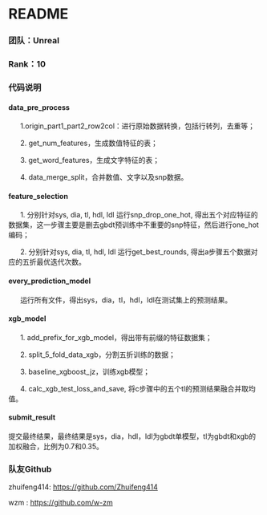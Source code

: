 # README

###  团队：Unreal	

###  Rank：10


### 代码说明


#### data_pre_process

&nbsp;&nbsp;&nbsp;&nbsp;&nbsp;&nbsp;1.origin_part1_part2_row2col：进行原始数据转换，包括行转列，去重等；

&nbsp;&nbsp;&nbsp;&nbsp;&nbsp;&nbsp;2. get_num_features，生成数值特征的表；

&nbsp;&nbsp;&nbsp;&nbsp;&nbsp;&nbsp;3. get_word_features，生成文字特征的表；

&nbsp;&nbsp;&nbsp;&nbsp;&nbsp;&nbsp;4. data_merge_split，合并数值、文字以及snp数据。


#### feature_selection

&nbsp;&nbsp;&nbsp;&nbsp;&nbsp;&nbsp;1. 分别针对sys, dia, tl, hdl, ldl 运行snp_drop_one_hot, 得出五个对应特征的数据集，这一步骤主要是删去gbdt预训练中不重要的snp特征，然后进行one_hot编码；

&nbsp;&nbsp;&nbsp;&nbsp;&nbsp;&nbsp;2. 分别针对sys, dia, tl, hdl, ldl 运行get_best_rounds, 得出a步骤五个数据对应的五折最优迭代次数。

#### every_prediction_model

&nbsp;&nbsp;&nbsp;&nbsp;&nbsp;&nbsp;运行所有文件，得出sys，dia，tl，hdl，ldl在测试集上的预测结果。

#### xgb_model

&nbsp;&nbsp;&nbsp;&nbsp;&nbsp;&nbsp;1. add_prefix_for_xgb_model，得出带有前缀的特征数据集；

&nbsp;&nbsp;&nbsp;&nbsp;&nbsp;&nbsp;2. split_5_fold_data_xgb，分割五折训练的数据；

&nbsp;&nbsp;&nbsp;&nbsp;&nbsp;&nbsp;3. baseline_xgboost_jz，训练xgb模型；

&nbsp;&nbsp;&nbsp;&nbsp;&nbsp;&nbsp;4. calc_xgb_test_loss_and_save, 将c步骤中的五个tl的预测结果融合并取均值。
   

####  submit_result
提交最终结果，最终结果是sys，dia，hdl，ldl为gbdt单模型，tl为gbdt和xgb的加权融合，比例为0.7和0.35。

### 队友Github
zhuifeng414: https://github.com/Zhuifeng414

   wzm	   : https://github.com/w-zm
